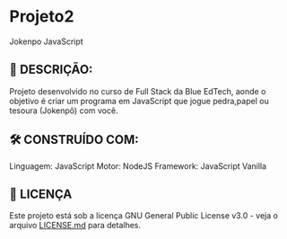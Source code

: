 # Projeto2

Jokenpo JavaScript

## 🚀 DESCRIÇÃO:

Projeto desenvolvido no curso de Full Stack da Blue EdTech, aonde o objetivo é criar um programa em JavaScript que jogue pedra,papel ou tesoura (Jokenpô) com você.

## 🛠️ CONSTRUÍDO COM:

Linguagem: JavaScript
Motor: NodeJS
Framework: JavaScript Vanilla


## 📄 LICENÇA

Este projeto está sob a licença GNU General Public License v3.0 - veja o arquivo [LICENSE.md](https://github.com/leotinoco7/mod1-proj2/blob/master/LICENSE.md) para detalhes.
